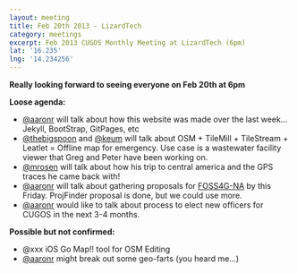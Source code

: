 ```yaml
---
layout: meeting
title: Feb 20th 2013 - LizardTech
category: meetings
excerpt: Feb 2013 CUGOS Monthly Meeting at LizardTech (6pm)
lat: '16.235'
lng: '14.234256'
---
```

 
__Really looking forward to seeing everyone on Feb 20th at 6pm__

__Loose agenda:__

* [@aaronr](https://github.com/aaronr) will talk about how this website was made over the last week... Jekyll, BootStrap, GitPages, etc
* [@thebigspoon](https://github.com/thebigspoon) and [@keum](https://github.com/keum) will talk about OSM + TileMill + TileStream + Leatlet = Offline map for emergency. Use case is a wastewater facility viewer that Greg and Peter have been working on.
* [@mrosen](https://github.com/mrosen) will talk about how his trip to central america and the GPS traces he came back with!
* [@aaronr](https://github.com/aaronr) will talk about gathering proposals for [FOSS4G-NA](http://foss4g-na.org/) by this Friday.  ProjFinder proposal is done, but we could use more.
* [@aaronr](https://github.com/aaronr) would like to talk about process to elect new officers for CUGOS in the next 3-4 months.

__Possible but not confirmed:__

* @xxx iOS Go Map!! tool for OSM Editing
* [@aaronr](https://github.com/aaronr) might break out some geo-farts (you heard me...)
